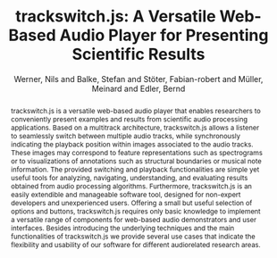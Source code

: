 --- 
title: "trackswitch.js: A Versatile Web-Based Audio Player for Presenting Scientific Results" 
abstract: "trackswitch.js is a versatile web-based audio player that enables researchers to conveniently present examples and results from scientific audio processing applications. Based on a multitrack architecture, trackswitch.js allows a listener to seamlessly switch between multiple audio tracks, while synchronously indicating the playback position within images associated to the audio tracks. These images may correspond to feature representations such as spectrograms or to visualizations of annotations such as structural boundaries or musical note information. The provided switching and playback functionalities are simple yet useful tools for analyzing, navigating, understanding, and evaluating results obtained from audio processing algorithms. Furthermore, trackswitch.js is an easily extendible and manageable software tool, designed for non-expert developers and unexperienced users. Offering a small but useful selection of options and buttons, trackswitch.js requires only basic knowledge to implement a versatile range of components for web-based audio demonstrators and user interfaces. Besides introducing the underlying techniques and the main functionalities of trackswitch.js we provide several use cases that indicate the flexibility and usability of our software for different audiorelated research areas." 
address: "London" 
author: "Werner, Nils and Balke, Stefan and Stöter, Fabian-robert and Müller, Meinard and Edler, Bernd"
webAuthor: "Nils Werner, Stefan Balke, Fabian-robert Stöter, Meinard Müller, Bernd Edler" 
booktitle: "Proceedings of the International Web Audio Conference" 
editor: "Thalmann, Florian and Ewert, Sebastian" 
month: "Proceedings of the International Web Audio Conference"
pages: "undefined" 
publisher: "Queen Mary University of London" 
series: "WAC '17"
type: "Paper"  
year: "2017" 
id: "2017_51" 
tags: year2017
media: https://youtu.be/mo6VKewheGU?t=60 
pdflink: /_data/papers/pdf/2017/2017_51.pdf
ISSN: 2663-5844
---